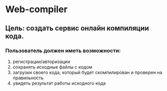 # Web-compiler

## Цель: создать сервис онлайн компиляции кода. 

### Пользователь должен иметь возможности:
1) регистрации/авторизации
2) сохранять исходные файлы с кодом
3) загрузки своего кода, который будет скомпилирован и проверен на правильность
4) увидеть результат работы исходного кода


